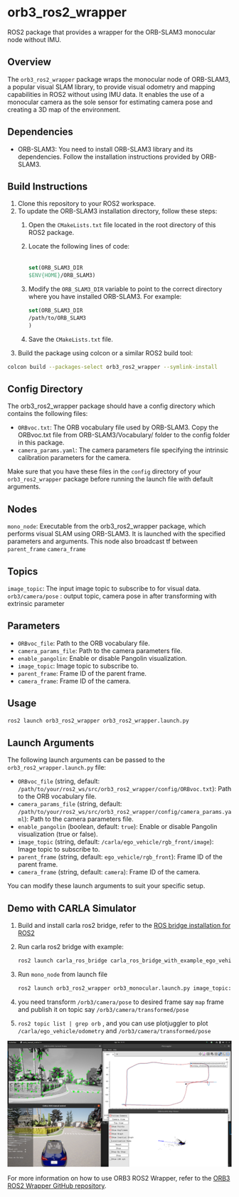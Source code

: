 # orb3_ros2_wrapper

ROS2 package that provides a wrapper for the ORB-SLAM3 monocular node without IMU.

## Overview

The `orb3_ros2_wrapper` package wraps the monocular node of ORB-SLAM3, a popular visual SLAM library, to provide visual odometry and mapping capabilities in ROS2 without using IMU data. It enables the use of a monocular camera as the sole sensor for estimating camera pose and creating a 3D map of the environment.

## Dependencies

- ORB-SLAM3: You need to install ORB-SLAM3 library and its dependencies. Follow the installation instructions provided by ORB-SLAM3.

## Build Instructions

1. Clone this repository to your ROS2 workspace.
2. To update the ORB-SLAM3 installation directory, follow these steps:
    1. Open the `CMakeLists.txt` file located in the root directory of this ROS2 package.
    2. Locate the following lines of code:

        ```cmake

        set(ORB_SLAM3_DIR
        $ENV{HOME}/ORB_SLAM3)
        ```

    3. Modify the `ORB_SLAM3_DIR` variable to point to the correct directory where you have installed ORB-SLAM3. For    example:

        ```cmake
        set(ORB_SLAM3_DIR
        /path/to/ORB_SLAM3
        )
        ```

    4. Save the `CMakeLists.txt` file.
3. Build the package using colcon or a similar ROS2 build tool:

```bash
colcon build --packages-select orb3_ros2_wrapper --symlink-install
```

## Config Directory

The orb3_ros2_wrapper package should have a config directory which contains the following files:

- `ORBvoc.txt`: The ORB vocabulary file used by ORB-SLAM3. Copy the ORBvoc.txt file from ORB-SLAM3/Vocabulary/ folder to the config folder in this package.
- `camera_params.yaml`: The camera parameters file specifying the intrinsic calibration parameters for the camera.

Make sure that you have these files in the `config` directory of your `orb3_ros2_wrapper` package before running the launch file with default arguments.

## Nodes

`mono_node`: Executable from the orb3_ros2_wrapper package, which performs visual SLAM using ORB-SLAM3. It is launched with the specified parameters and arguments. This node also broadcast tf between  `parent_frame` `camera_frame`

## Topics

`image_topic`: The input image topic to subscribe to for visual data.
`orb3/camera/pose` :  output topic, camera pose in after transforming with extrinsic parameter

## Parameters

- `ORBvoc_file`: Path to the ORB vocabulary file.
- `camera_params_file`: Path to the camera parameters file.
- `enable_pangolin`: Enable or disable Pangolin visualization.
- `image_topic`: Image topic to subscribe to.
- `parent_frame`: Frame ID of the parent frame.
- `camera_frame`: Frame ID of the camera.

## Usage

```bash
ros2 launch orb3_ros2_wrapper orb3_ros2_wrapper.launch.py
```

## Launch Arguments

The following launch arguments can be passed to the `orb3_ros2_wrapper.launch.py` file:

- `ORBvoc_file` (string, default: `/path/to/your/ros2_ws/src/orb3_ros2_wrapper/config/ORBvoc.txt`): Path to the ORB vocabulary file.
- `camera_params_file` (string, default: `/path/to/your/ros2_ws/src/orb3_ros2_wrapper/config/camera_params.yaml`): Path to the camera parameters file.
- `enable_pangolin` (boolean, default: `true`): Enable or disable Pangolin visualization (true or false).
- `image_topic` (string, default: `/carla/ego_vehicle/rgb_front/image`): Image topic to subscribe to.
- `parent_frame` (string, default: `ego_vehicle/rgb_front`): Frame ID of the parent frame.
- `camera_frame` (string, default: `camera`): Frame ID of the camera.

You can modify these launch arguments to suit your specific setup.

## Demo with CARLA Simulator

1. Build and install carla ros2 bridge, refer to the [ROS bridge installation for ROS2](https://carla.readthedocs.io/projects/ros-bridge/en/latest/ros_installation_ros2)
2. Run carla ros2 bridge with example:

    ```bash
    ros2 launch carla_ros_bridge carla_ros_bridge_with_example_ego_vehicle.launch.py town:=Town03
    ```

3. Run `mono_node` from launch file

    ```bash
    ros2 launch orb3_ros2_wrapper orb3_monocular.launch.py image_topic:=/carla/ego_vehicle/rgb_front/image
    ```

4. you need transform `/orb3/camera/pose` to desired frame say `map` frame and publish it on topic say ```/orb3/camera/transformed/pose```

5. `ros2 topic list | grep orb` , and you can use plotjuggler to plot `/carla/ego_vehicle/odometry` and `/orb3/camera/transformed/pose`

![alt text](https://github.com/Basavaraj-PN/orb3_ros2_wrapper/blob/main/resources/screenshots/demo.png)

For more information on how to use ORB3 ROS2 Wrapper, refer to the [ORB3 ROS2 Wrapper GitHub repository](https://github.com/Basavaraj-PN/orb3_ros2_wrapper).
